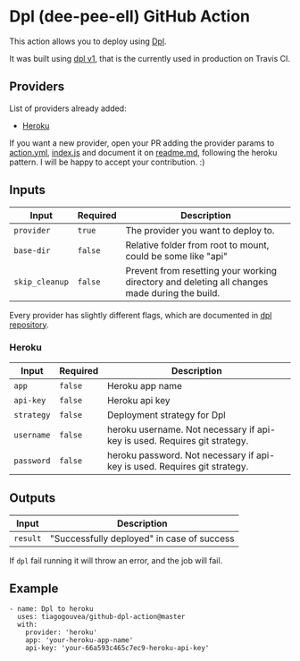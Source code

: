 # Dpl (dee-pee-ell) GitHub Action

This action allows you to deploy using [Dpl](https://github.com/travis-ci/dpl). 

It was built using [dpl v1](https://github.com/travis-ci/dpl/blob/v1/README.md), that is the currently used in production on Travis CI.

## Providers

List of providers already added: 

- [Heroku](https://github.com/travis-ci/dpl/blob/v1/README.md#heroku)

If you want a new provider, open your PR adding the provider params to [action.yml](action.yml), [index.js](index.js) and document it on [readme.md](Readme.md), following the heroku pattern. I will be happy to accept your contribution. :)

## Inputs

| Input          | Required  | Description                                      |
| -------------- | --------- | ------------------------------------------------ |
| `provider`  | `true`    |  The provider you want to deploy to. |
| `base-dir`  | `false`    |  Relative folder from root to mount, could be some like "api" |
| `skip_cleanup` | `false`   |  Prevent from resetting your working directory and deleting all changes made during the build.  |

Every provider has slightly different flags, which are documented in [dpl repository](https://github.com/travis-ci/dpl/blob/v1/README.md).

### Heroku

| Input          | Required  | Description                                      |
| -------------- | --------- | ------------------------------------------------ |
| `app`          | `false`    |  Heroku app name |
| `api-key`      | `false`   |  Heroku api key  |
| `strategy`     | `false`   |  Deployment strategy for Dpl  |
| `username`     | `false`   |  heroku username. Not necessary if api-key is used. Requires git strategy.  |
| `password`     | `false`   |  heroku password. Not necessary if api-key is used. Requires git strategy.  |

## Outputs

| Input        | Description           |
| ------------ | --------------------- |
| `result`  | "Successfully deployed" in case of success |

If `dpl` fail running it will throw an error, and the job will fail. 

## Example 

```
- name: Dpl to heroku
  uses: tiagogouvea/github-dpl-action@master
  with:
    provider: 'heroku'
    app: 'your-heroku-app-name'
    api-key: 'your-66a593c465c7ec9-heroku-api-key'
```
